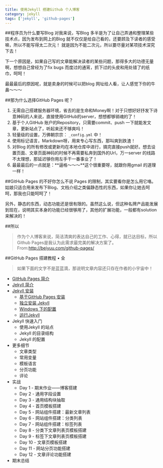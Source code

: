 ```yaml
---
title: 使用Jekyll 搭建Github 个人博客
category: jekyll
tags: ['jekyll', 'github-pages']
---
```


##程序员为什么要写Blog
对我来说，写Blog 多半是为了让自己弄通和整理某些技术点，因为发布到网上的Blog 就不仅仅是给自己看的，还要顾及下读者的感受嘛，所以不能写得太二次元！
就是因为不能二次元，所以要尽量对某项技术深究下去！

下一个原因是，如果自己写的文章能解决读者的某些问题，那得多大的功德无量啊，想想自己曾经为了fix bugs 而度过的通宵，抓下过的头皮和用处错了的纸巾，呵呵！

最最最后的原因呢，就是卖身的时候可以把blog 网址给人看，让人感觉下你的牛鼻～～～

##那为什么选择GitHub Pages 呢？
1. 无需自己搭建服务器环境，省去的是生命和Money啊！对于只想好好抒发下诗意神码的人来说，直接使用GitHub的server，想想都够销魂的了！
2. 基于个人GitHub 账户的Repository，只需要commit、push 一下就能发文章，更新站点了，听起来还不够爽吗！
3. 轻量级的设置，万佛朝宗宗： `_config.yml` 中！
4. 使用标记语言，Markdown呀，用来专心写东西，那叫爽到跌渣！
5. 对Blog 的所有修改或更新均在本地仓库中进行，搞完直接push就好。想去设置页面、文章页面神码的时候不再需要私奔到国外的Url，万一server 的线路不太理想，那延迟够你用左手干一番事业了！
6. 最最最后的一点就是：**逼格～～～**这个很重要呀，就跟你用gmail 的道理一样！

##GitHub Pages 的不好你怎么不说
Pages 的限制，其实要看你是怎么用它咯。姑娘只适合用来发布下Blog、文档介绍之类偏静态性的东西，如果你让她去呵呵，那我也只能呵呵了！

另外，静态的东西，动态功能还是很有限的。虽然这么说，但这种名牌产品能发展到现在，说明其实本身的功能已经很够用了，其他的扩展功能，一般都有solution 来解决的！

##所以
>作为个人博客来说，简洁清爽的表达自己的工作、心得，就已达目标，所以Github Pages是我认为此需求最完美的解决方案了。
>From:<http://beiyuu.com/github-pages/>

<!--more-->

##GitHub Pages 搭建教程 &bull; 全
>如果下面的文字不是蓝蓝滴，那说明文章内容还只存在作者的小宇宙中！

* [GitHub Pages 简介]({{site.url}}/blog/jekyll/github-pages-intro.html "github-pages-intro")
* [Jekyll 简介]({{site.url}}/blog/jekyll/jekyll-intro.html "jekyll-intro")
* [Jekyll 安装]({{site.url}}/blog/jekyll/install-jekyll-intro.html "install-jekyll-intro")
	+ [基于GitHub Pages 安装]({{site.url}}/blog/jekyll/install-jekyll-based-on-github-pages.html "install-jekyll-base-on-github-pages")
	+ [独立安装 Jekyll]({{site.url}}/blog/jekyll/install-jekyll-stand-alone.html 'install-jekyll-stand-alone')
	+ [Windows 下的配置]({{site.url}}/blog/jekyll/install-jekyll-on-window.html 'install-jekyll-on-window')
	+ [运行Jekyll]({{site.url}}/blog/jekyll/run-jekyll.html 'run-jekyll')
* Jekyll 快速入门
	+ 使用Jekyll 的站点
	+ Jekyll 的目录结构
	+ Jekyll 的配置
* 更多细节
	+ 文章类型
	+ 常用变量
	+ 模板语言
	+ 分页功能
	+ 评论
* 实战
	+ Day 1 - 期末作业——博客搭建
	+ Day 2 - 通用字段设置
	+ Day 3 - 通用结构块抽取
	+ Day 4 - 首页模板搭建
	+ Day 5 - 网站组件搭建：最新文章列表
	+ Day 6 - 网站组件搭建：分类列表
	+ Day 7 - 网站组件搭建：标签列表
	+ Day 8 - 分类下文章列表页模板搭建
	+ Day 9 - 标签下文章列表页模板搭建
	+ Day 10 - 文章页模板搭建
	+ Day 11 - 网站分页功能搭建
	+ Day 12 - 文章评论功能搭建
* 期末总结